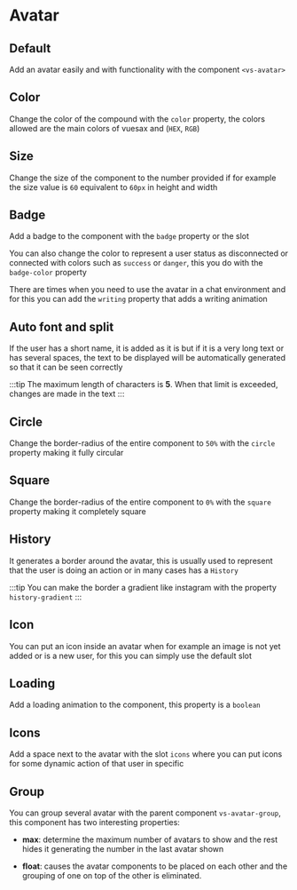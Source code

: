 # Avatar

<card>

## Default

<docs-warn />

Add an avatar easily and with functionality with the component `<vs-avatar>`

</card>

<card subtitle="Color">

## Color

Change the color of the compound with the `color` property, the colors allowed are the main colors of vuesax and (`HEX`, `RGB`)

</card>

<card subtitle="Size">

## Size

Change the size of the component to the number provided if for example the size value is `60` equivalent to `60px` in height and width

</card>

<card subtitle="Badge">

## Badge

Add a badge to the component with the `badge` property or the slot

You can also change the color to represent a user status as disconnected or connected with colors such as `success` or `danger`, this you do with the `badge-color` property

There are times when you need to use the avatar in a chat environment and for this you can add the `writing` property that adds a writing animation

</card>

<card subtitle="AutoFontAndSplit">

## Auto font and split

If the user has a short name, it is added as it is but if it is a very long text or has several spaces, the text to be displayed will be automatically generated so that it can be seen correctly

:::tip
The maximum length of characters is **5**. When that limit is exceeded, changes are made in the text
:::

</card>

<card subtitle="Circle">

## Circle <Badge text="New"/>

Change the border-radius of the entire component to `50%` with the `circle` property making it fully circular

</card>

<card subtitle="Square">

## Square <Badge text="New"/>

Change the border-radius of the entire component to `0%` with the `square` property making it completely square

</card>

<card subtitle="History">

## History <Badge text="New"/>

It generates a border around the avatar, this is usually used to represent that the user is doing an action or in many cases has a `History`

:::tip
You can make the border a gradient like instagram with the property `history-gradient`
:::

</card>

<card subtitle="Icon">

## Icon

You can put an icon inside an avatar when for example an image is not yet added or is a new user, for this you can simply use the default slot

</card>

<card subtitle="Loading">

## Loading <Badge text="New"/>

Add a loading animation to the component, this property is a `boolean`

</card>

<card subtitle="Icons">

## Icons <Badge text="New"/>

Add a space next to the avatar with the slot `icons` where you can put icons for some dynamic action of that user in specific

</card>

<card subtitle="Group"> 

## Group <Badge text="New"/>

You can group several avatar with the parent component `vs-avatar-group`, this component has two interesting properties:

- **max**: determine the maximum number of avatars to show and the rest hides it generating the number in the last avatar shown

- **float**: causes the avatar components to be placed on each other and the grouping of one on top of the other is eliminated.

</card>

<script setup>
import Api from "../../../theme/global-components/template/Avatar/API.tsx"
</script>

<Api></Api>
